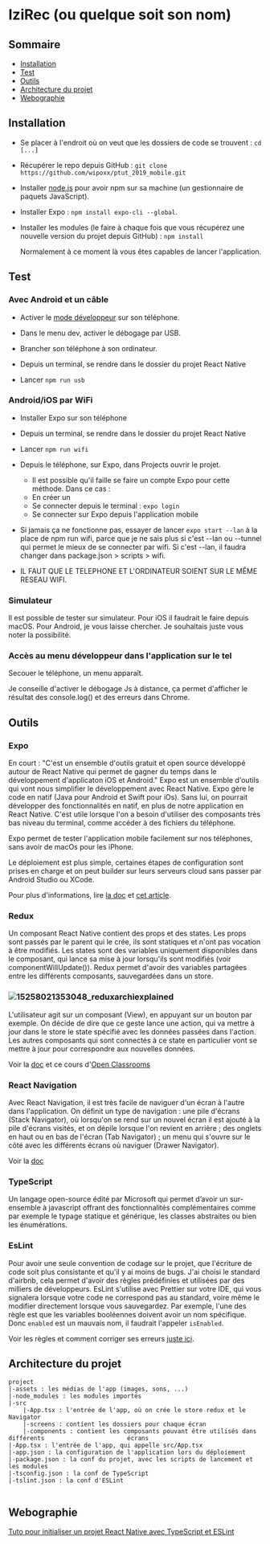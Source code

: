 # IziRec (ou quelque soit son nom)

## Sommaire

* [Installation](#installation)
* [Test](#test)
* [Outils](#outils)
* [Architecture du projet](#architecture-du-projet)
* [Webographie](#webographie)

## Installation

- Se placer à l'endroit où on veut que les dossiers de code se trouvent : `cd [...]`

- Récupérer le repo depuis GitHub : `git clone https://github.com/wipoxx/ptut_2019_mobile.git`

- Installer [node.js](https://nodejs.org/en/download/) pour avoir npm sur sa machine (un gestionnaire de paquets JavaScript).

- Installer Expo : `npm install expo-cli --global`.

- Installer les modules (le faire à chaque fois que vous récupérez une nouvelle version du projet depuis GitHub) : `npm install`

  Normalement à ce moment là vous êtes capables de lancer l'application.

## Test

### Avec Android et un câble

- Activer le [mode développeur](https://www.frandroid.com/comment-faire/tutoriaux/184906_comment-acceder-au-mode-developpeur-sur-android) sur son téléphone.
- Dans le menu dev, activer le débogage par USB.

- Brancher son téléphone à son ordinateur.

- Depuis un terminal, se rendre dans le dossier du projet React Native

- Lancer `npm run usb`

### Android/iOS par WiFi

- Installer Expo sur son téléphone

- Depuis un terminal, se rendre dans le dossier du projet React Native

- Lancer `npm run wifi`

- Depuis le téléphone, sur Expo, dans Projects ouvrir le projet.

  - Il est possible qu'il faille se faire un compte Expo pour cette méthode. Dans ce cas :
  - En créer un
  - Se connecter depuis le terminal : `expo login`
  - Se connecter sur Expo depuis l'application mobile

- Si jamais ça ne fonctionne pas, essayer de lancer `expo start --lan` à la place de npm run wifi, parce que je ne sais plus si c'est --lan ou --tunnel qui permet le mieux de se connecter par wifi. Si c'est --lan, il faudra changer dans package.json > scripts > wifi.

- IL FAUT QUE LE TELEPHONE ET L'ORDINATEUR SOIENT SUR LE MÊME RESEAU WIFI.

### Simulateur

Il est possible de tester sur simulateur. Pour iOS il faudrait le faire depuis macOS. Pour Android, je vous laisse chercher. Je souhaitais juste vous noter la possibilité.

### Accès au menu développeur dans l'application sur le tel

Secouer le téléphone, un menu apparaît.

Je conseille d'activer le débogage Js à distance, ça permet d'afficher le résultat des console.log() et des erreurs dans Chrome.

## Outils

### Expo

En court : "C'est un ensemble d'outils gratuit et open source développé autour de React Native qui permet de gagner du temps dans le développement d'applicaton iOS et Android."
Expo est un ensemble d'outils qui vont nous simplifier le développement avec React Native. Expo gère le code en natif (Java pour Android et Swift pour iOs). Sans lui, on pourrait développer des fonctionnalités en natif, en plus de notre application en React Native. C'est utile lorsque l'on a besoin d'utiliser des composants très bas niveau du terminal, comme accéder à des fichiers du téléphone.

Expo permet de tester l'application mobile facilement sur nos téléphones, sans avoir de macOs pour les iPhone.

Le déploiement est plus simple, certaines étapes de configuration sont prises en charge et on peut builder sur leurs serveurs cloud sans passer par Android Studio ou XCode.

Pour plus d'informations, lire [la doc](https://docs.expo.io/versions/v34.0.0/) et [cet article](https://hackernoon.com/understanding-expo-for-react-native-7bf23054bbcd).

### Redux

Un composant React Native contient des props et des states. Les props sont passés par le parent qui le crée, ils sont statiques et n'ont pas vocation à être modifiés. Les states sont des variables uniquement disponibles dans le composant, qui lance sa mise à jour lorsqu'ils sont modifiés (voir componentWillUpdate()). Redux permet d'avoir des variables partagées entre les différents composants, sauvegardées dans un store.

### ![15258021353048_reduxarchiexplained](C:\Users\Epulapp\Downloads\15258021353048_reduxarchiexplained.png)

L'utilisateur agit sur un composant (View), en appuyant sur un bouton par exemple. On décide de dire que ce geste lance une action, qui va mettre à jour dans le store le state spécifié avec les données passées dans l'action. Les autres composants qui sont connectés à ce state en particulier vont se mettre à jour pour correspondre aux nouvelles données.

Voir la [doc](https://redux.js.org/) et ce cours d'[Open Classrooms](https://openclassrooms.com/fr/courses/4902061-developpez-une-application-mobile-react-native/5046311-decouvrez-redux)

### React Navigation

Avec React Navigation, il est très facile de naviguer d'un écran à l'autre dans l'application. On définit un type de navigation : une pile d'écrans (Stack Navigator), où lorsqu'on se rend sur un nouvel écran il est ajouté à la pile d'écrans visités, et on dépile lorsque l'on revient en arrière ; des onglets en haut ou en bas de l'écran (Tab Navigator) ; un menu qui s'ouvre sur le côté avec les différents écrans où naviguer (Drawer Navigator).

Voir la [doc](https://reactnavigation.org/docs/en/getting-started.html)

### TypeScript

Un langage open-source édité par Microsoft qui permet d’avoir un sur-ensemble à javascript offrant des fonctionnalités complémentaires comme par exemple le typage statique et générique, les classes abstraites ou bien les énumérations.

### EsLint

Pour avoir une seule convention de codage sur le projet, que l'écriture de code soit plus consistante et qu'il y ai moins de bugs. J'ai choisi le standard d'airbnb, cela permet d'avoir des règles prédéfinies et utilisées par des milliers de développeurs. EsLint s'utilise avec Prettier sur votre IDE, qui vous signalera lorsque votre code ne correspond pas au standard, voire même le modifier directement lorsque vous sauvegardez. Par exemple, l'une des règle est que les variables booléennes doivent avoir un nom spécifique. Donc `enabled` est un mauvais nom, il faudrait l'appeler `isEnabled`.

Voir les règles et comment corriger ses erreurs [juste ici](https://github.com/yannickcr/eslint-plugin-react#list-of-supported-rules).



## Architecture du projet



```
project
|-assets : les médias de l'app (images, sons, ...)
|-node_modules : les modules importés
|-src
	|-App.tsx : l'entrée de l'app, où on crée le store redux et le Navigator
	|-screens : contient les dossiers pour chaque écran
	|-components : contient les composants pouvant être utilisés dans différents 					   écrans
|-App.tsx : l'entrée de l'app, qui appelle src/App.tsx
|-app.json : la configuration de l'application lors du déploiement
|-package.json : la conf du projet, avec les scripts de lancement et les modules
|-tsconfig.json : la conf de TypeScript
|-tslint.json : la conf d'ESLint
    
```

## Webographie

[Tuto pour initialiser un projet React Native avec TypeScript et ESLint](https://www.dwastudio.fr/article/demarrer-react-native-avec-expo-typescript-eslint/)
